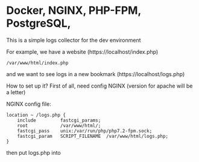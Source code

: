 # Docker, NGINX, PHP-FPM, PostgreSQL, 

This is a simple logs collector for the dev environment

For example, we have a website (https://localhost/index.php)
```
/var/www/html/index.php
```
and we want to see logs in a new bookmark (https://localhost/logs.php)

How to set up it? First of all, need config NGINX (version for apache will be a letter) 

NGINX config file: 
```
location ~ /logs.php {
    include         fastcgi_params;
    root            /var/www/html/;
    fastcgi_pass    unix:/var/run/php/php7.2-fpm.sock;
    fastcgi_param   SCRIPT_FILENAME  /var/www/html/logs.php;
}
```
then put logs.php into 
